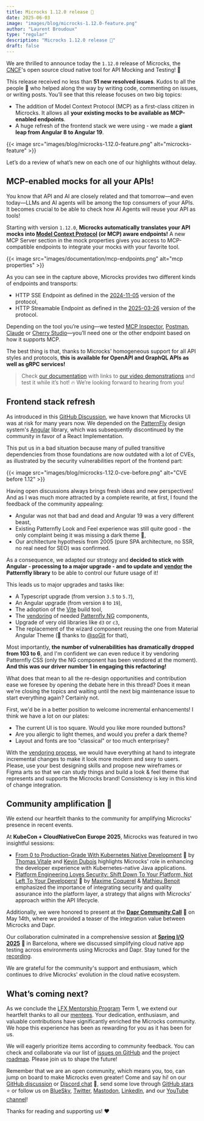 ```yaml
---
title: Microcks 1.12.0 release 🚀
date: 2025-06-03
image: "images/blog/microcks-1.12.0-feature.png"
author: "Laurent Broudoux"
type: "regular"
description: "Microcks 1.12.0 release 🚀"
draft: false
---
```


We are thrilled to announce today the `1.12.0` release of Microcks, the [CNCF](https://landscape.cncf.io/?selected=microcks)'s open source cloud native tool for API Mocking and Testing! 🚀

This release received no less than **51 new resolved issues**. Kudos to all the people 👏 who helped along the way by writing code, commenting on issues, or writing posts. You’ll see that this release focuses on two big topics:

* The addition of Model Context Protocol (MCP) as a first-class citizen in Microcks. It allows all **your existing mocks to be available as MCP-enabled endpoints**. 
* A huge refresh of the frontend stack we were using - we made a **giant leap from Angular 8 to Angular 19**.

{{< image src="images/blog/microcks-1.12.0-feature.png" alt="microcks-feature" >}}

Let’s do a review of what’s new on each one of our highlights without delay.


## MCP-enabled mocks for all your APIs!

You know that API and AI are closely related and that tomorrow—and even today—LLMs and AI agents will be among the top consumers of your APIs. It becomes crucial to be able to check how AI Agents will reuse your API as tools!

Starting with version `1.12.0`, **Microcks automatically translates your API mocks into [Model Context Protocol](https://modelcontextprotocol.io/) (or MCP) aware endpoints!** A new MCP Server section in the mock properties gives you access to MCP-compatible endpoints to integrate your mocks with your favorite tool.

{{< image src="images/documentation/mcp-endpoints.png" alt="mcp properties" >}}

As you can see in the capture above, Microcks provides two different kinds of endpoints and transports:

* HTTP SSE Endpoint as defined in the [2024-11-05](https://modelcontextprotocol.io/specification/2024-11-05/basic/transports#http-with-sse) version of the protocol,
* HTTP Streamable Endpoint as defined in the [2025-03-26](https://modelcontextprotocol.io/specification/2025-03-26/basic/transports#streamable-http) version of the protocol.

Depending on the tool you’re using—we tested [MCP Inspector](https://modelcontextprotocol.io/docs/tools/inspector), [Postman](https://learning.postman.com/docs/postman-ai-agent-builder/overview/), [Claude](https://claude.ai/) or [Cherry Studio](https://www.cherry-ai.com/)—you’ll need one or the other endpoint based on how it supports MCP.

The best thing is that, thanks to Microcks' homogeneous support for all API styles and protocols, **this is available for OpenAPI and GraphQL APIs as well as gRPC services!**

> Check [our documentation](https://microcks.io/documentation/explanations/mcp-endpoints/) with links to [our video demonstrations](https://www.youtube.com/@Microcks/search?query=mcp) and test it while it’s hot! 🔥 We’re looking forward to hearing from you!


## Frontend stack refresh

As introduced in this [GitHub Discussion](https://github.com/orgs/microcks/discussions/1458), we have known that Microcks UI was at risk for many years now. We depended on the [PatternFly](https://www.patternfly.org/) design system's [Angular](https://angular.dev/) library, which was subsequently discontinued by the community in favor of a React Implementation.

This put us in a bad situation because many of pulled transitive dependencies from those foundations are now outdated with a lot of CVEs, as illustrated by the security vulnerabilities report of the frontend part:

{{< image src="images/blog/microcks-1.12.0-cve-before.png" alt="CVE before 1.12" >}}

Having open discussions always brings fresh ideas and new perspectives! And as I was much more attracted by a complete rewrite, at first, I found the feedback of the community appealing: 

* Angular was not that bad and dead and Angular 19 was a very different beast,
* Existing Patternfly Look and Feel experience was still quite good - the only complaint being it was missing a dark theme 🎨,
* Our architecture hypothesis from 2005 (pure SPA architecture, no SSR, no real need for SEO) was confirmed.

As a consequence, we adapted our strategy and **decided to stick with Angular - processing to a major upgrade - and to update and [vendor](https://slaptijack.com/programming/what-is-vendoring.html) the Patternfly library** to be able to control our future usage of it!

This leads us to major upgrades and tasks like:

* A Typescript upgrade (from version `3.5` to `5.7`),
* An Angular upgrade (from version `8` to `19`),
* The adoption of the [Vite](https://vite.dev/) build tool,
* The [vendoring](https://slaptijack.com/programming/what-is-vendoring.html) of needed [Patternfly NG](https://github.com/patternfly/patternfly-ng) components,
* Upgrade of very old libraries like `d3` or `c3`,
* The replacement of the wizard component reusing the one from Material Angular Theme (🙏 thanks to [@soGit](https://github.com/soGit) for that), 

Most importantly, **the number of vulnerabilities has dramatically dropped from 103 to 6**, and I'm confident we can even reduce it by vendoring Patternfly CSS (only the NG component has been vendored at the moment). **And this was our driver number 1 in engaging this refactoring!**

What does that mean to all the re-design opportunities and contribution ease we foresee by opening the debate here in this thread? Does it mean we're closing the topics and waiting until the next big maintenance issue to start everything again? Certainly not.

First, we'd be in a better position to welcome incremental enhancements! I think we have a lot on our plates:

* The current UI is too square. Would you like more rounded buttons?
* Are you allergic to light themes, and would you prefer a dark theme?
* Layout and fonts are too "classical" or too much enterprisey?

With the [vendoring process](https://slaptijack.com/programming/what-is-vendoring.html), we would have everything at hand to integrate incremental changes to make it look more modern and sexy to users. Please, use your best designing skills and propose new wireframes or Figma arts so that we can study things and build a look & feel theme that represents and supports the Microcks brand! Consistency is key in this kind of change integration.


## Community amplification 📣

We extend our heartfelt thanks to the community for amplifying Microcks' presence in recent events.

At **KubeCon + CloudNativeCon Europe 2025**, Microcks was featured in two insightful sessions:

* [From 0 to Production-Grade With Kubernetes Native Development](https://youtu.be/07RnkzSc6Jg?si=6Kf8zjDFvuGWzNQP) 🍿 by [Thomas Vitale](https://www.linkedin.com/in/vitalethomas/) and [Kevin Dubois](https://www.linkedin.com/in/kevindubois/) highlights Microcks' role in enhancing the developer experience with Kubernetes-native Java applications.
* [Platform Engineering Loves Security: Shift Down To Your Platform, Not Left To Your Developers!](https://youtu.be/Es3DBj2UgIE?si=tuh_Ek_so8OcnwUu) 🍿 by [Maxime Coquerel](https://www.linkedin.com/in/maximecoquerel/) & [Mathieu Benoit](https://www.linkedin.com/in/mathieubenoitqc/) emphasized the importance of integrating security and quality assurance into the platform layer, a strategy that aligns with Microcks' approach within the API lifecycle.

Additionally, we were honored to present at the **[Dapr Community Call](https://www.youtube.com/live/pbla9IjikvM?si=2l1_PtmbJEo6Su7A)** 🍿 on May 14th, where we provided a teaser of the integration value between Microcks and Dapr.

Our collaboration culminated in a comprehensive session at **[Spring I/O 2025](https://2025.springio.net/)** 🍃 in Barcelona, where we discussed simplifying cloud native app testing across environments using Microcks and Dapr. Stay tuned for the [recording](https://www.youtube.com/@SpringIOConference).

We are grateful for the community's support and enthusiasm, which continues to drive Microcks' evolution in the cloud native ecosystem.


## What’s coming next?

As we conclude the [LFX Mentorship Program](https://lfx.linuxfoundation.org/tools/mentorship/) Term 1, we extend our heartfelt thanks to all our [mentees](https://www.linkedin.com/posts/microcks_opensource-activity-7302340683829268480-t1Ye?utm_source=share&utm_medium=member_desktop&rcm=ACoAAAIPBbsBvINQZpsEFVoO75QoZ5wnJTDeh98). Your dedication, enthusiasm, and valuable contributions have significantly enriched the Microcks community. We hope this experience has been as rewarding for you as it has been for us.

We will eagerly prioritize items according to community feedback. You can check and collaborate via our list of [issues on GitHub](https://github.com/microcks/microcks/issues) and the project [roadmap](https://github.com/orgs/microcks/projects/1). Please join us to shape the future!

Remember that we are an open community, which means you, too, can jump on board to make Microcks even greater! Come and say hi! on our [GitHub discussion](https://github.com/microcks/microcks/discussions) or [Discord chat](https://microcks.io/discord-invite/) 👻, send some love through [GitHub stars](https://github.com/microcks/microcks) ⭐️ or follow us on [BlueSky](https://bsky.app/profile/microcks.io), [Twitter](https://twitter.com/microcksio), [Mastodon](https://hachyderm.io/@microcksio@mastodon.social), [LinkedIn](https://www.linkedin.com/company/microcks/), and our [YouTube channel](https://www.youtube.com/c/Microcks)!

Thanks for reading and supporting us! ❤️
